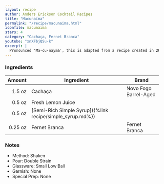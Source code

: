 ```yaml
---
layout: recipe
author: Anders Erickson Cocktail Recipes
title: "Macunaíma"
permalink: "/recipe/macunaima.html"
iconfile: macunaima
stars: 4
category: "Cachaça, Fernet Branca"
youtube: "xnXFbjQSu-k"
excerpt: |
  Pronounced 'Ma-cu-nayma', this is adapted from a recipe created in 2014 by Arnaldo Hirai at his Boca de Ouro bar in São Paulo, Brazil. According to Arnaldo, his recipe started to take shape in 2014 and was almost called Caxirola, after the rattle created by Carlinhos Brown to be the official musical instrument for the World Cup in Brazil later that year.
---
```


### Ingredients

|  Amount | Ingredient                                                | Brand                 |
| ------: | --------------------------------------------------------- | --------------------- |
|  1.5 oz | Cachaça                                                   | Novo Fogo Barrel-Aged |
|  0.5 oz | Fresh Lemon Juice                                         |
|  0.5 oz | [Semi-Rich Simple Syrup]({%link recipe/simple_syrup.md%}) |
| 0.25 oz | Fernet Branca                                             | Fernet Branca         |

### Notes

- Method: Shaken
- Pour: Double Strain
- Glassware: Small Low Ball
- Garnish: None
- Special Prep: None
